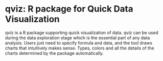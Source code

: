 qviz: R package for Quick Data Visualization
====

qviz is a R package supporting quick visualization of data. qviz can be used during the data exploration stage which is the essential part of any data analysis. Users just need to specify formula and data, and the tool draws charts that intuitively makes sense. Types, colors and all the details of the charts determined by the package automatically.
